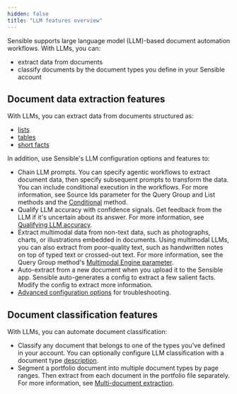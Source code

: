 ```yaml
---
hidden: false
title: "LLM features overview"
---
```


Sensible supports large language model (LLM)-based document automation workflows. With LLMs, you can:

- extract data from documents
- classify documents by the document types you define in your Sensible account

## Document data extraction  features

With LLMs, you can extract data from documents structured as:

- [lists](doc:list)
-  [tables](doc:nlp-table)
- [short facts](doc:query-group) 

In addition, use Sensible's LLM configuration options and features to:

- Chain LLM prompts.  You can specify agentic workflows to extract document data, then specify subsequent prompts to transform the data. You can include conditional execution in the workflows. For more information, see Source Ids parameter for the Query Group and List methods and the [Conditional](doc:conditional) method. 
- Qualify LLM accuracy with confidence signals. Get feedback from the LLM if it's uncertain about its answer. For more information, see [Qualifying LLM accuracy](doc:confidence).
- Extract multimodal data from non-text data, such as photographs, charts, or illustrations embedded in documents. Using multimodal LLMs, you can also extract from poor-quality text, such as handwritten notes on top of typed text or crossed-out text. For more information, see the Query Group method's [Multimodal Engine parameter](doc:query-group#parameters).
- Auto-extract from a new document when you upload it to the Sensible app. Sensible auto-generates a config to extract a few salient facts. Modify the config to extract more information.
- [Advanced configuration options](doc:prompt) for troubleshooting. 

## Document classification features

With LLMs, you can automate document classification:

- Classify any document that belongs to one of the types you've defined in your account. You can optionally configure LLM classification with a document type [description](doc:descriptions).
- Segment a portfolio document into multiple document types by page ranges. Then extract from each document in the portfolio file separately. For more information, see [Multi-document extraction](doc:portfolio).

